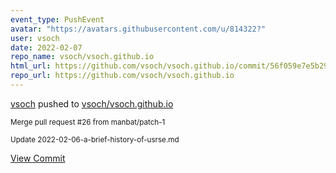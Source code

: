 ```yaml
---
event_type: PushEvent
avatar: "https://avatars.githubusercontent.com/u/814322?"
user: vsoch
date: 2022-02-07
repo_name: vsoch/vsoch.github.io
html_url: https://github.com/vsoch/vsoch.github.io/commit/56f059e7e5b2914c8b93565f6fad7a87dc772351
repo_url: https://github.com/vsoch/vsoch.github.io
---
```


<a href='https://github.com/vsoch' target='_blank'>vsoch</a> pushed to <a href='https://github.com/vsoch/vsoch.github.io' target='_blank'>vsoch/vsoch.github.io</a>

<small>Merge pull request #26 from manbat/patch-1

Update 2022-02-06-a-brief-history-of-usrse.md</small>

<a href='https://github.com/vsoch/vsoch.github.io/commit/56f059e7e5b2914c8b93565f6fad7a87dc772351' target='_blank'>View Commit</a>
